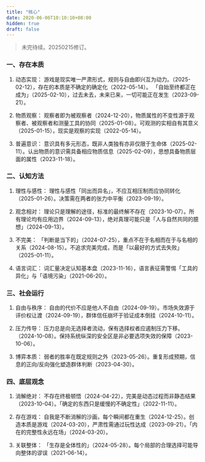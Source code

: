 ```yaml
---
title: "核心"
date: 2020-06-06T10:10:10+08:00
hidden: true
draft: false
---
```

> 未完待续。20250215修订。

### 一、存在本质
1. 动态实现：
游戏是现实唯一严肃形式，规则与自由即兴互为动力。（2025-02-12），存在的本质是不确定的确定化（2022-05-14）。
「自始至终都正在成为」（2025-02-10），过去未去，未来已来，一切可能正在发生（2023-09-21）。

2. 物质观察：
观察者即为被观察者（2024-12-20），物质属性的不变性源于观察者、被观察者和测量工具的协同（2025-01-08）。可观测的实相自有其意义（2025-01-15），现实是观察的实现（2022-05-14）。

3. 普遍意识：
意识具有多元形态，既非人类独有亦非仅限于生命体（2025-02-11）。认出物质的意识需具备相应物质信息（2025-02-09），思想具备物质层面的属性（2023-11-18）。

### 二、认知方法
1. 理性与感性：
理性与感性「同出而异名」，不应互相压制而应协同转化（2025-01-26）。决策需在两者的张力中平衡（2023-09-19）。

2. 观念相对：
理论只是理解的途径，标准的最终解不存在（2023-10-07）。所有理论均有应用边界（2024-09-13），绝对真理可能只是「人与自然共同的臆想」（2024-09-13）。

3. 不完美：
「判断是当下的」（2024-07-25），重点不在于名相而在于与名相的关系（2024-08-15）。不追求完美完成，而是「以最好的方式去失败」（2025-01-11）。

4. 语言词汇：
词汇量决定认知基本盘（2023-11-16），语言表征需警惕「工具的异化」与「语境污染」（2021-06-20）。

### 三、社会运行
1. 自由与秩序：
自由的代价不应是他人不自由（2024-09-19）。市场失效源于评价权让渡（2024-09-19），群体信任崩坏于验证成本倒挂（2024-10-11）。

2. 压力传导：
压力总是向无选择者流动，保有选择权者应遏制压力下移。（2024-10-08）。保持系统纵深的安全区是非必要选项失效的保障（2023-10-06）。

3. 博弈本质：
弱者的胜率在既定规则之外（2023-05-26）。重复形成预期，信息的正向/反向强化塑造群体判断（2023-04-30）。

### 四、底层观念
1. 消解绝对：
不存在终极顿悟（2024-04-22），完美是动态过程而非静态结果（2023-10-04）。「确定的东西只是缓慢的不确定性」（2022-11-11）。

2. 存在游戏：
自我是不断消解的沙画，每个瞬间都在重生（2024-12-25）。创造本质是游戏（2024-03-20），严肃性需通过玩性达成（2023-09-21）。「内在的完整性永远在场」（2024-03-20）。

3. 关联整体：
「生存是全体性的」（2024-05-28）。每个局部的合理选择可能导向整体的谬误（2021-06-14）。
